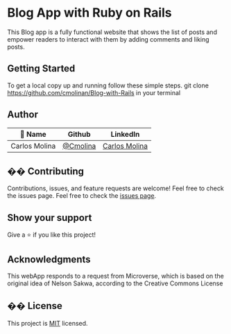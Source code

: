 # Blog App with Ruby on Rails

This Blog app is a fully functional website that shows the list of posts and empower readers to interact with them by adding comments and liking posts.


## Getting Started

To get a local copy up and running follow these simple steps.
git clone https://github.com/cmolinan/Blog-with-Rails in your terminal


## Author

| 👤 Name | Github | LinkedIn |
|------|--------|----------|
|Carlos Molina|[@Cmolina](https://github.com/cmolinan)|[Carlos Molina](https://www.linkedin.com/in/carlosmolinan/)|


## �� Contributing
Contributions, issues, and feature requests are welcome!
Feel free to check the issues page.
Feel free to check the [issues page](../../issues/).
​
## Show your support
Give a ⭐️ if you like this project!
## Acknowledgments 
This webApp responds to a request from Microverse, which is based on the original idea of Nelson Sakwa, according to the Creative Commons License
## �� License
This project is [MIT](./MIT.md) licensed.
